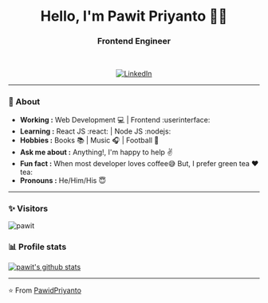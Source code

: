 <h1 align="center"> Hello, I'm Pawit Priyanto 👨‍💻 </h1>

<h3 align="center">  Frontend Engineer </h3> <br>

<p align="center"> 
<a href="https://www.linkedin.com/in/pawitpriyanto/"><img alt="LinkedIn" src="https://img.shields.io/badge/-Pawit_Priyanto-blue?style=flat-square&logo=Linkedin&logoColor=white&link=https://www.linkedin.com/in/pawitpriyanto/"></a>


---------------------------------------------------------------------------------------------------------------------------------------------------------------------------------
### 🤔 About
-  **Working :**  Web Development :computer: | Frontend :userinterface: 
-  **Learning :** React JS :react: | Node JS :nodejs:	
-  **Hobbies :** Books :books: | Music :headphones: | Football :football:
-  **Ask me about :** Anything!, I'm happy to help :v:
-  **Fun fact :** When most developer loves coffee:sweat_smile: But, I prefer green tea :heart: tea:
-  **Pronouns :** He/Him/His :innocent:

---------------------------------------------------------------------------------------------------------------------------------------------------------------------------------
### ✨ Visitors 

<p align="left"> <img src="https://komarev.com/ghpvc/?username=pawid-priyanto" alt="pawit" /> </p>

### 📊 Profile stats

[![pawit's github stats](https://github-readme-stats.vercel.app/api?username=Pawid-Priyanto&show_icons=true&title_color=fff&icon_color=79ff97&text_color=9f9f9f&bg_color=151515)](https://github.com/Pawid-Priyanto/github-readme-stats)

-------------------------------------------------------------------------------------------------------------------------------------------------------------------------------

⭐️ From [PawidPriyanto](http://www.github.com/Pawid-Priyanto)
